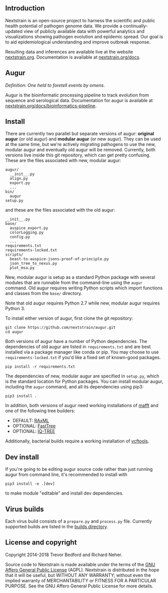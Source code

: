 ## Introduction

Nextstrain is an open-source project to harness the scientific and public health potential of pathogen genome data. We provide a continually-updated view of publicly available data with powerful analytics and visualizations showing pathogen evolution and epidemic spread. Our goal is to aid epidemiological understanding and improve outbreak response.

Resulting data and inferences are available live at the website [nextstrain.org](https://nextstrain.org). Documentation is available at [nextstrain.org/docs](https://nextstrain.org/docs).

## Augur

*Definition: One held to foretell events by omens.*

Augur is the bioinformatic processing pipeline to track evolution from sequence and serological data. Documentation for augur is available at [nextstrain.org/docs/bioinformatics-pipeline](https://nextstrain.org/docs/bioinformatics-pipeline).

## Install

There are currently two parallel but separate versions of augur: __original
augur__ (or old augur) and __modular augur__ (or new augur).  They can be used
at the same time, but we're actively migrating pathogens to use the new,
modular augur and eventually old augur will be removed.  Currently, both
versions live inside this git repository, which can get pretty confusing.
These are the files associated with new, modular augur:

    augur/
      __init__.py
      align.py
      export.py
      ...
    bin/
      augur
    setup.py

and these are the files associated with the old augur:

    __init__.py
    base/
      auspice_export.py
      colorLogging.py
      config.py
      ...
    requirements.txt
    requirements-locked.txt
    scripts/
      beast-to-auspice-jsons-proof-of-principle.py
      json_tree_to_nexus.py
      plot_msa.py

New, modular augur is setup as a standard Python package with several modules
that are runnable from the command-line using the `augur` command.  Old augur
requires writing Python scripts which import functions and classes from the
`base/` directory.

Note that old augur requires Python 2.7 while new, modular augur requires
Python 3.

To install either version of augur, first clone the git repository:

```
git clone https://github.com/nextstrain/augur.git
cd augur
```

Both versions of augur have a number of Python dependencies.  The dependencies
of old augur are listed in `requirements.txt` and are best installed via a
package manager like conda or pip.  You may choose to use
`requirements-locked.txt` if you'd like a fixed set of known-good packages.

```
pip install -r requirements.txt
```

The dependencies of new, modular augur are specified in `setup.py`, which is
the standard location for Python packages.  You can install modular augur,
including the `augur` command, and all its dependencies using pip3:

```
pip3 install .
```

In addition, both versions of augur need working installations of
[mafft](https://mafft.cbrc.jp/alignment/software/) and one of the following
tree builders:

* DEFAULT: [RAxML](https://sco.h-its.org/exelixis/web/software/raxml/index.html)
* OPTIONAL: [FastTree](http://www.microbesonline.org/fasttree/)
* OPTIONAL: [IQ-TREE](http://www.iqtree.org/)

Additionally, bacterial builds require a working installation of [vcftools](https://vcftools.github.io/).

## Dev install

If you're going to be editing augur source code rather than just running augur from command line, it's recommended to install with

```
pip3 install -e .[dev]
```

to make module "editable" and install dev dependencies.


## Virus builds

Each virus build consists of a `prepare.py` and `process.py` file. Currently supported builds are listed in the [builds directory](builds/).

## License and copyright

Copyright 2014-2018 Trevor Bedford and Richard Neher.

Source code to Nextstrain is made available under the terms of the [GNU Affero General Public License](LICENSE.txt) (AGPL). Nextstrain is distributed in the hope that it will be useful, but WITHOUT ANY WARRANTY; without even the implied warranty of MERCHANTABILITY or FITNESS FOR A PARTICULAR PURPOSE.  See the GNU Affero General Public License for more details.

